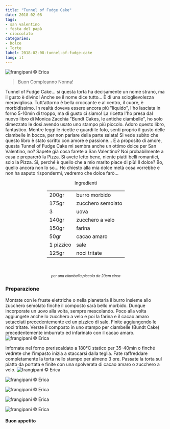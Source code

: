 ```yaml
---
title: "Tunnel of Fudge Cake"
date: 2018-02-08
tags:
- san valentino
- festa del papà
- cioccolato
categories:
- Dolce
- Torte 
label: 2018-02-08-tunnel-of-fudge-cake
lang: it 
---
```

![](../2018-02-08-tunnel-of-fudge-cake/header.jpg "frangipani © Erica")

> Buon Compleanno Nonna!

Tunnel of Fudge Cake... si questa torta ha decisamente un nome strano, ma il gusto è divino! Anche se il nome dice tutto... È di una scioglievolezza meravigliosa. Tutt'attorno è bella croccante e al centro, il cuore, è morbidissimo. In realtà doveva essere ancora più "liquido", l'ho lasciata in forno 5-10min di troppo, ma di gusto ci siamo! La ricetta l'ho presa dal nuovo libro di Monica Zacchia "Bundt Cakes, le antiche ciambelle", ho solo dimezzato le dosi avendo usato uno stampo più piccolo. Adoro questo libro, fantastico. Mentre leggi le ricette e guardi le foto, senti proprio il gusto delle ciambelle in bocca, per non parlare della parte salata! Si vede subito che questo libro è stato scritto con amore e passione... E a proposito di amore, questa Tunnel of Fudge Cake mi sembra anche un ottimo dolce per San Valentino, no? Sapete già cosa farete a San Valentino? Noi probabilmente a casa e preparerò la Pizza. Si avete letto bene, niente piatti belli romantici, solo la Pizza. Si, perché è quello che a mio marito piace di più! Il dolce? Bo, quello ancora non lo so... Ho chiesto alla mia dolce metà cosa vorrebbe e non ha saputo rispondermi, vedremo che dolce farò...

<div id="wrapper" style="text-align: center">
  <div id="yourdiv" style="display: inline-block;">
    <div class="ingredients">
      <div class="ingredients-title">Ingredienti</div>
      <table>
        <tbody>
          <tr>
            <td>200gr</td>
            <td>burro morbido</td>
          </tr>
          <tr>
            <td>175gr</td>
            <td>zucchero semolato</td>
          </tr>
          <tr>
            <td>3</td>
            <td>uova</td>
          </tr>
          <tr>
            <td>140gr</td>
            <td>zucchero a velo</td>
          </tr>
          <tr>
            <td>150gr</td>
            <td>farina</td>
          </tr>
          <tr>
            <td>50gr</td>
            <td>cacao amaro</td>
          </tr>      
          <tr>
            <td>1 pizzico</td>
            <td>sale</td>
          </tr>
          <tr> 
            <td>125gr</td>
            <td>noci tritate</td>
          </tr>
        </tbody>
      </table>
      <br></br>
      <i class="pull-right" style="font-size: 80%;">per una ciambella piccola da 20cm circa</i>
    </div>
  </div>
</div>


<h3>
  <font color="grey">
    <i class="fa-solid fa-gears"></i>
  </font> Preparazione
</h3>

Montate con le fruste elettriche o nella planetaria il burro insieme allo zucchero semolato finché il composto sarà bello morbido. Dunque incorporate un uovo alla volta, sempre mescolando. Poco alla volta aggiungete anche lo zucchero a velo e poi la farina e il cacao amaro setacciati precedentemente ed un pizzico di sale. Finite aggiungendo le noci tritate. Verste il composto in uno stampo per ciambelle (Bundt Cake) precedentemente imburrato ed infarinato con il cacao amaro.
![](../2018-02-08-tunnel-of-fudge-cake/teglia.jpg "frangipani © Erica")

Infornate nel forno preriscaldato a 180°C statico per 35-40min o finché vedrete che l'impasto inizia a staccarsi dalla teglia. Fate raffreddare completamente la torta nello stampo per almeno 3 ore. Passate la torta sul piatto da portata e finite con una spolverata di cacao amaro o zucchero a velo.
![](../2018-02-08-tunnel-of-fudge-cake/risultato1.jpg "frangipani © Erica")

![](../2018-02-08-tunnel-of-fudge-cake/risultato2.jpg "frangipani © Erica")

![](../2018-02-08-tunnel-of-fudge-cake/risultato3.jpg "frangipani © Erica")

![](../2018-02-08-tunnel-of-fudge-cake/risultato4.jpg "frangipani © Erica")

![](../2018-02-08-tunnel-of-fudge-cake/risultato5.jpg "frangipani © Erica")

<h4>Buon appetito
  <font color="red">
    <i class="fa-regular fa-face-smile"></i>
  </font>
</h4>